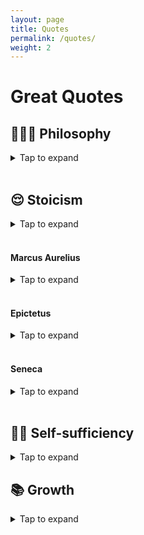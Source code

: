 ```yaml
---
layout: page
title: Quotes
permalink: /quotes/
weight: 2
---
```


# Great Quotes

## 🧘🏼‍♀️ Philosophy
<details><summary>Tap to expand</summary>
<ol>
    <li><q>The real voyage of discovery consists not in seeking new landscapes but in having new eyes. — Marcel Proust</q></li>
</ol>
</details>

<br>

## 😌 Stoicism
<details><summary>Tap to expand</summary>
<ol>
    <li><q>We must all either wear out or rust out, every one of us. My choice is to wear out. — Theodore Roosevelt</q></li>
    <li><q>There is good in everything, if only we look for it. — Laura Ingalls Wilder</q></li>
    <li><q>Character is fate. — Heraclitus</q></li>
    <li><q>If you see fraud and do not say fraud, you are a fraud. — Nicholas Nassim Taleb</q></li>
    <li><q>Every man I meet is my master in some point, and in that I learn of him. — Ralph Waldo Emerson</q></li>
    <li><q>This is not your responsibility but it is your problem. — Cheryl Strayed</q></li>
    <li><q>You are only entitled to the action, never to its fruits. — Bhagavad Gita</q></li>
    <li><q>Self-sufficiency is the greatest of all wealth. — Epicurus</q></li>
    <li><q>Tell me to what you pay attention and I will tell you who you are. — Jose Ortega y Gasset</q></li>
    <li><q>Better to trip with the feet than with the tongue. — Zeno</q></li>
    <li><q>Space I can recover. Time, never. — Napoleon Bonaparte</q></li>
    <li><q>You never know who’s swimming naked until the tide goes out. — Warren Buffett</q></li>
    <li><q>Search others for their virtues, thyself for thy vices. — Benjamin Franklin</q></li>
    <li><q>The world was not big enough for Alexander the Great, but a coffin was. — Juvenal</q></li>
    <li><q>To improve is to change, so to be perfect is to have changed often. — Winston Churchill</q></li>
    <li><q>Judge not, lest you be judged. — Jesus</q></li>
    <li><q>Time and patience are the strongest warriors. — Leo Tolstoy</q></li>
    <li><q>No one saves us but ourselves / No one can and no one may. — Buddha</q></li>
    <li><q>Everything can be taken from a man but one thing: the last of human freedoms - to choose one's attitude in any given set of circumstances, to choose one's own way. - Viktor Frankl</q></li>
    <li><q>Between stimulus and response, there is a space. In that space is our power to choose our response. - Viktor Frankl</q></li>
    <li><q>Everyone thinks of changing the world, but no one thinks of changing himself. - Leo Tolstoy</q></li>
</ol>
</details>

<br>

#### Marcus Aurelius
<details><summary>Tap to expand</summary>
<ol>
    <li><q>You could leave life right now. Let that determine what you say and think.</q> (see <a href="https://dailystoic.com/memento-mori/" target="_blank">Memento Mori</a>)</li>
    <li><q>The best revenge is not to be like that.</q></li>
    <li><q>Waste no more time arguing what a good man should be. Be one.</q></li>
    <li><q>Everything we hear is an opinion, not a fact. Everything we see is a perspective, not the truth.</q></li>
    <li><q>Choose not to be harmed and you won't feel harmed. Don't feel harmed and you haven't been.</q></li>
    <li><q>You have power over your mind - not outside events. Realize this, and you will find strength.</q></li>
    <li><q>The happiness of your life depends upon the quality of your thoughts.</q></li>
    <li><q>The soul becomes dyed with the colour of its thoughts.</q></li>
    <li><q>If it is not right do not do it; if it is not true do not say it.</q></li>
    <li><q>What stands in the way becomes the way.</q></li>
    <li><q>It never ceases to amaze me: we all love ourselves more than other people, but care more about their opinions than our own.</q></li>
    <li><q>If someone can prove me wrong and show me my mistake in any thought or action, I shall gladly change. I seek the truth, which never harmed anyone: The harm is to persist in one's own self-deception and ignorance.</q></li>
    <li><q>The opinion of 10,000 men is of no value if none of them know anything about the subject.</q></li>
    <li><q>Don’t set your mind on things you don’t possess, but count the blessings you do possess & think how much you would desire them if they weren’t yours.</q></li>
    <li><q>Pain is neither unbearable nor unending, as long as you keep in mind its limits and don't magnify them in your imagination.</q></li>
    <li><q>And why should we feel anger at the world? As if the world would notice!</q></li>
</ol>
</details>

<br>


#### Epictetus
<details><summary>Tap to expand</summary>
<ol>
    <li><q>It's not what happens to you, but how you react to it that matters.</q></li>
    <li><q>It's not things that upset us but our judgments about things.</q></li>
    <li><q>Wealth consists not in having great possessions, but in having few wants.</q></li>
    <li><q>There is only one way to happiness and that is to cease worrying about things which are beyond the power or our will.</q></li>
    <li><q>If you want to improve, be content to be thought foolish and stupid.</q></li>
    <li><q>It is impossible for a man to learn what he thinks he already knows.</q></li>
    <li><q>Circumstances don't make the man, they only reveal him to himself.</q></li>
    <li><q>It is impossible that happiness, & yearning for what is not present, should ever be united.</q></li>
</ol>
</details>

<br>

#### Seneca
<details><summary>Tap to expand</summary>
<ol>
    <li><q>Being poor is not having too little, it is wanting more.</q></li>
    <li><q>The whole future lies in uncertainty: live immediately.</q></li>
    <li><q>True happiness is… to enjoy the present, without anxious dependence upon the future.</q></li>
    <li><q>What you think about yourself is much more important than what others think of you.</q></li>
    <li><q>Difficulties strengthen the mind, as labor does the body.</q></li>
    <li><q>Luck is what happens when preparation meets opportunity.</q></li>
    <li><q>People are frugal in guarding their personal property; but as soon as it comes to squandering time they are most wasteful of the one thing in which it is right to be stingy.</q></li>
    <li><q>Everything hangs on one's thinking ... A man is as unhappy as he has convinced himself he is.</q></li>
</ol>
</details>

<br>

## ☝🏼 Self-sufficiency
<details><summary>Tap to expand</summary>
<ol>
    <li><q>The way someone else perceives what you do is a result of their own experiences (which you can’t control), their own preferences (which you can’t predict), and their own expectations (which you don’t set). If your choices don’t match their expectations that is their concern, not yours. - James Clear</q></li>
    <li><q>At a party given by a billionaire on Shelter Island, the late Kurt Vonnegut informs his pal, the author Joseph Heller, that their host, a hedge fund manager, had made more money in a single day than Heller had earned from his wildly popular novel Catch 22 over its whole history.<br>Heller responded, 'Yes, but I have something he will never have ... <b>Enough.</b>' <br><a href="https://jamesclear.com/great-speeches/enough-by-john-c-bogle" target="_blank">"Enough" by John C. Bogle</a></q></li>
</ol>
</details>

## 📚 Growth
<details><summary>Tap to expand</summary>
<ol>
    <li><q>If you feed your mind as often as you feed your stomach, then you’ll never have to worry about feeding your stomach or a roof over your head or clothes on your back. - Albert Einstein</q></li>
    <li><q>Your actions are a consequence of your thoughts. Your thoughts are a consequence of what you consume.<br>And in the modern age, what you consume is largely a consequence of how you select and refine your social media feed.<br>Choose better inputs. Get better outputs. - James Clear</q></li>
    <li><q>Your attitude, not aptitude, determines your altitude. - Zig Ziglar</q></li>
    <li><q>Don't over-improve your weaknesses. If you're not good at something, work on it until it no longer prevents your progress, but the bulk of your time is better spent maximizing your strengths. - James Clear</q></li>
    <li><q>Short-term results come from intensity. Long-term results come from consistency. - Shane Parrish</q></li>
</ol>
</details>
